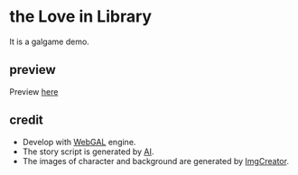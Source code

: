 # the Love in Library

It is a galgame demo.

## preview

Preview [here](https://worranhin.github.io/Galgame-demo/)

## credit

 - Develop with [WebGAL](https://github.com/MakinoharaShoko/WebGAL) engine.
 - The story script is generated by [AI](https://aigcfun.com/).
 - The images of character and background are generated by [ImgCreator](https://imgcreator.zmo.ai/).
